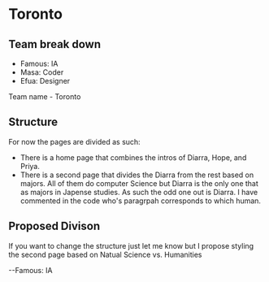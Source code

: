 # Toronto

## Team break down

- Famous: IA
- Masa: Coder
- Efua: Designer

Team name - Toronto 

## Structure

For now the pages are divided as such:
- There is a home page that combines the intros of Diarra, Hope, and Priya.
- There is a second page that divides the Diarra from the rest based on majors. All of them do computer Science but Diarra is the only one that as majors in Japense studies. As such the odd one out is Diarra. I have commented in the code who's paragrpah corresponds to which human.
  
## Proposed Divison

If you want to change the structure just let me know but I propose styling the second page based on Natual Science vs. Humanities

--Famous: IA
